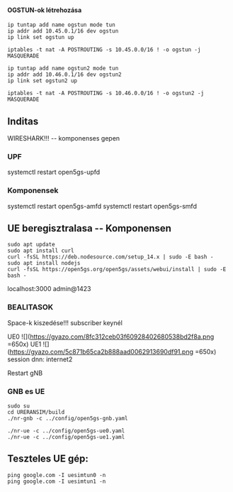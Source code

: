 #### OGSTUN-ok létrehozása
```
ip tuntap add name ogstun mode tun
ip addr add 10.45.0.1/16 dev ogstun
ip link set ogstun up

iptables -t nat -A POSTROUTING -s 10.45.0.0/16 ! -o ogstun -j MASQUERADE

ip tuntap add name ogstun2 mode tun
ip addr add 10.46.0.1/16 dev ogstun2
ip link set ogstun2 up

iptables -t nat -A POSTROUTING -s 10.46.0.0/16 ! -o ogstun2 -j MASQUERADE
```
## Inditas
WIRESHARK!!! -- komponenses gepen 
### UPF
systemctl restart open5gs-upfd
### Komponensek
systemctl restart open5gs-amfd
systemctl restart open5gs-smfd
## UE beregisztralasa -- Komponensen
```
sudo apt update
sudo apt install curl
curl -fsSL https://deb.nodesource.com/setup_14.x | sudo -E bash -
sudo apt install nodejs
curl -fsSL https://open5gs.org/open5gs/assets/webui/install | sudo -E bash -
```
localhost:3000 
admin@1423

### BEALITASOK
Space-k kiszedése!!! subscriber keynél

UE0
![](https://gyazo.com/8fc312ceb03f60928402680538bd2f8a.png =650x)
UE1
![](https://gyazo.com/5c871b65ca2b888aad0062913690df91.png =650x)
session dnn: internet2

Restart gNB 

### GNB es UE
```
sudo su
cd URERANSIM/build
./nr-gnb -c ../config/open5gs-gnb.yaml
```
```
./nr-ue -c ../config/open5gs-ue0.yaml 
./nr-ue -c ../config/open5gs-ue1.yaml 

```

## Teszteles UE gép: 
```
ping google.com -I uesimtun0 -n
ping google.com -I uesimtun1 -n
```
